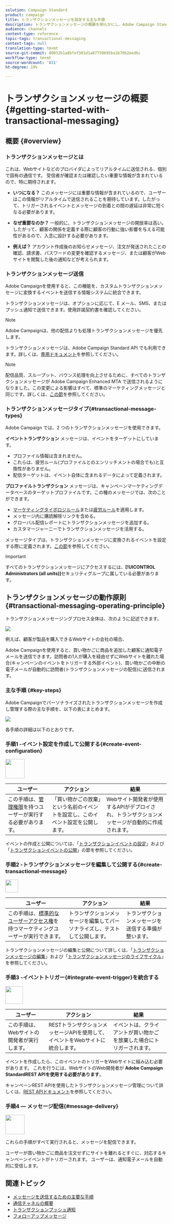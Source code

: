 ```yaml
---
solution: Campaign Standard
product: campaign
title: トランザクションメッセージを設定する主な手順
description: トランザクションメッセージの概要を明らかにし、Adobe Campaign Standardでトランザクションメッセージを設定する主な手順を学びます。
audience: channels
content-type: reference
topic-tags: transactional-messaging
context-tags: null
translation-type: tm+mt
source-git-commit: 00032b1a8bfef301d1a87750695ba1670b2eed6c
workflow-type: tm+mt
source-wordcount: '831'
ht-degree: 19%

---
```



# トランザクションメッセージの概要 {#getting-started-with-transactional-messaging}

## 概要 {#overview}

### トランザクションメッセージとは

これは、Webサイトなどのプロバイダによってリアルタイムに送信される、個別で固有の通信です。 受信者が確認または確認したい重要な情報が含まれているので、特に期待されます。

* **いつになる？** このメッセージには重要な情報が含まれているので、ユーザーはこの情報がリアルタイムで送信されることを期待しています。したがって、トリガーされるイベントとメッセージの到着との間の遅延は非常に短くなる必要があります。

* **なぜ重要なのか？** 一般的に、トランザクションメッセージの開放率は高い。したがって、顧客の関係を定義する際に顧客の行動に強い影響を与える可能性があるので、入念に設計する必要があります。

* **例えば？** アカウント作成後のお知らせメッセージ、注文が発送されたことの確認、請求書、パスワードの変更を確認するメッセージ、または顧客がWebサイトを閲覧した後の通知などが考えられます。

### トランザクションメッセージ送信

Adobe Campaignを使用すると、この機能を、カスタムトランザクションメッセージに変換するイベントを送信する情報システムに統合できます。

トランザクションメッセージは、オプションに応じて、E メール、SMS、またはプッシュ通知で送信できます。使用許諾契約書を確認してください。

>[!NOTE]
>
>Adobe Campaignは、他の配信よりも処理トランザクションメッセージを優先します。

トランザクションメッセージは、Adobe Campaign Standard API でも利用できます。詳しくは、[専用ドキュメント](../../api/using/managing-transactional-messages.md)を参照してください。

>[!NOTE]
>
>配信品質、スループット、バウンス処理を向上させるために、すべてのトランザクションメッセージが Adobe Campaign Enhanced MTA で送信されるようになりました。この変更による影響はすべて、標準のマーケティングメッセージと同じです。詳しくは、[この節](../../administration/using/configuring-email-channel.md)を参照してください。

### トランザクションメッセージタイプ{#transactional-message-types}

Adobe Campaign では、2 つのトランザクションメッセージを使用できます。

**イベントトランザクション** メッセージは、イベントをターゲットにしています。
* プロファイル情報は含まれません。
* これらは、疲労ルール(プロファイルとのエンリッチメントの場合でも)と互換性がありません。
* 配信ターゲットは、イベント自体に含まれるデータによって定義されます。

**プロファイルトランザクション** メッセージは、キャンペーンマーケティングデータベースのターゲットプロファイルです。この種のメッセージでは、次のことができます。
* [マーケティングタイポロジルール](../../sending/using/managing-typology-rules.md)または[疲労ルール](../../sending/using/fatigue-rules.md)を適用します。
* メッセージ内に購読解除リンクを含める。
* グローバル配信レポートにトランザクションメッセージを追加する。
* カスタマージャーニーでトランザクションメッセージを活用する。

メッセージタイプは、トランザクションメッセージに変換されるイベントを設定する際に定義されます。[この節](../../channels/using/configuring-transactional-event.md#transactional-event-specific-configurations)を参照してください。

>[!IMPORTANT]
>
>すべてのトランザクションメッセージにアクセスするには、**[!UICONTROL Administrators (all units)]**&#x200B;セキュリティグループに属している必要があります。

## トランザクションメッセージの動作原則 {#transactional-messaging-operating-principle}

トランザクションメッセージングプロセス全体は、次のように記述できます。

![](assets/message-center-process.png)

例えば、顧客が製品を購入できるWebサイトの会社の場合、

Adobe Campaignを使用すると、買い物かごに商品を追加した顧客に通知電子メールを送信できます。訪問者の1人が購入を経由せずにWebサイトを離れた場合(キャンペーンのイベントをトリガーする外部イベント)、買い物かごの中断の電子メールが自動的に訪問者(トランザクションメッセージの配信)に送信されます。

<!--The steps for putting this into place are detailed below.-->

### 主な手順 {#key-steps}

Adobe Campaignでパーソナライズされたトランザクションメッセージを作成し管理する際の主な手順を、以下の表にまとめます。

![](assets/message-center-overview.png)

各手順の詳細は以下のとおりです。

### 手順1 -イベント設定を作成して公開する{#create-event-configuration}

<img src="assets/do-not-localize/icon_config.svg" width="60px">

| ユーザー | アクション | 結果 |
|--- |--- |--- |
| この手順は、[管理権限](../../administration/using/users-management.md#functional-administrators)を持つユーザーが実行する必要があります。 | 「買い物かごの放棄」という名前のイベントを設定し、このイベント設定を公開します。 | Webサイト開発者が使用するAPIがデプロイされ、トランザクションメッセージが自動的に作成されます。 |

イベントの作成と公開については、「[トランザクションイベントの設定](../../channels/using/configuring-transactional-event.md)」および「[トランザクションイベントの公開](../../channels/using/publishing-transactional-event.md)」の節を参照してください。

### 手順2 -トランザクションメッセージを編集して公開する{#create-transactional-message}

<img src="assets/do-not-localize/icon_notification.svg" width="40px">

| ユーザー | アクション | 結果 |
|--- |--- |--- |
| この手順は、[標準的なユーザーアクセス権](../../administration/using/users-management.md#basic-users)を持つマーケティングユーザーが実行できます。 | トランザクションメッセージを編集してパーソナライズし、テストして公開します。 | トランザクションメッセージを送信する準備が整います。 |

トランザクションメッセージの編集と公開について詳しくは、「[トランザクションメッセージの編集](../../channels/using/editing-transactional-message.md)」および「[トランザクションメッセージのライフサイクル](../../channels/using/publishing-transactional-message.md)」を参照してください。

### 手順3 -イベントトリガー{#integrate-event-trigger}を統合する

<img src="assets/do-not-localize/icon_api.svg" width="55px">

<!--**Event triggering integration**-->

| ユーザー | アクション | 結果 |
|--- |--- |--- |
| この手順は、Webサイトの開発者が実行します。 | RESTトランザクションメッセージAPIを使用して、イベントをWebサイトに統合します。 | イベントは、クライアントが買い物かごを放棄した場合にトリガーされます。 |

イベントを作成したら、このイベントのトリガーをWebサイトに組み込む必要があります。<!--In this example, you want a "Cart abandonment" event to be triggered whenever one of your clients leaves your website before purchasing the products in their cart.--> これを行うには、WebサイトのWeb開発者が **Adobe Campaign StandardREST APIを使用する必要があります**。

キャンペーンREST APIを使用したトランザクションメッセージ管理について詳しくは、[REST APIドキュメント](../../api/using/managing-transactional-messages.md)を参照してください。

### 手順4 — メッセージ配信{#message-delivery}

<img src="assets/do-not-localize/icon_channels.svg" width="60px">

これらの手順がすべて実行されると、メッセージを配信できます。

ユーザーが買い物かごに商品を注文せずにサイトを離れるとすぐに、対応するキャンペーンイベントがトリガーされます。 ユーザーは、通知電子メールを自動的に受信します。

## 関連トピック

* [メッセージを送信するための主要な手順](../../channels/using/key-steps-to-send-a-message.md)
* [通信チャネルの概要](../../channels/using/get-started-communication-channels.md)
* [トランザクションプッシュ通知](../../channels/using/transactional-push-notifications.md)
* [フォローアップメッセージ](../../channels/using/follow-up-messages.md)
